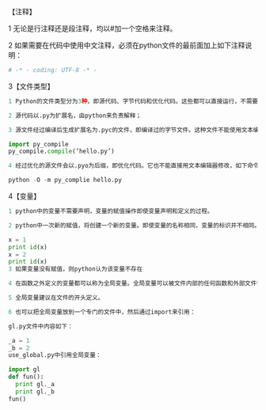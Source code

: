【注释】

1 无论是行注释还是段注释，均以#加一个空格来注释。

2 如果需要在代码中使用中文注释，必须在python文件的最前面加上如下注释说明：
``` python
# -* - coding: UTF-8 -* -
```

3【文件类型】
``` python
1 Python的文件类型分为3种，即源代码、字节代码和优化代码。这些都可以直接运行，不需要进行编译或连接。

2 源代码以.py为扩展名，由python来负责解释；

3 源文件经过编译后生成扩展名为.pyc的文件，即编译过的字节文件。这种文件不能使用文本编辑器修改。pyc文件是和平台无关的，可以在大部分操作系统上运行。如下语句可以用来产生pyc文件：

import py_compile
py_compile.compile(‘hello.py’)

4 经过优化的源文件会以.pyo为后缀，即优化代码。它也不能直接用文本编辑器修改，如下命令可用来生成pyo文件：

python -O -m py_complie hello.py
```
4【变量】
``` python
1 python中的变量不需要声明，变量的赋值操作即使变量声明和定义的过程。

2 python中一次新的赋值，将创建一个新的变量。即使变量的名称相同，变量的标识并不相同。用id()函数可以获取变量标识：

x = 1
print id(x)
x = 2
print id(x)
3 如果变量没有赋值，则python认为该变量不存在

4 在函数之外定义的变量都可以称为全局变量。全局变量可以被文件内部的任何函数和外部文件访问。

5 全局变量建议在文件的开头定义。

6 也可以把全局变量放到一个专门的文件中，然后通过import来引用：

gl.py文件中内容如下：

_a = 1
_b = 2
use_global.py中引用全局变量：

import gl
def fun():
  print gl._a
  print gl._b
fun()
```
